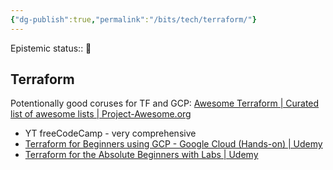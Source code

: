 ```yaml
---
{"dg-publish":true,"permalink":"/bits/tech/terraform/"}
---
```


Epistemic status:: 🌿
## Terraform

Potentionally good coruses for TF and GCP:
[Awesome Terraform | Curated list of awesome lists | Project-Awesome.org](https://project-awesome.org/shuaibiyy/awesome-terraform)
- YT freeCodeCamp - very comprehensive
- [Terraform for Beginners using GCP - Google Cloud (Hands-on) | Udemy](https://www.udemy.com/course/terraform-for-beginners-using-google-cloud/#instructor-2)
- [Terraform for the Absolute Beginners with Labs | Udemy](https://www.udemy.com/course/terraform-for-the-absolute-beginners/)